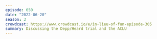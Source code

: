 ```yaml
---
episode: 650
date: "2022-06-20"
season: 3
crowdcast: https://www.crowdcast.io/e/in-lieu-of-fun-episode-305
summary: Discussing the Depp/Heard trial and the ACLU
---
```

